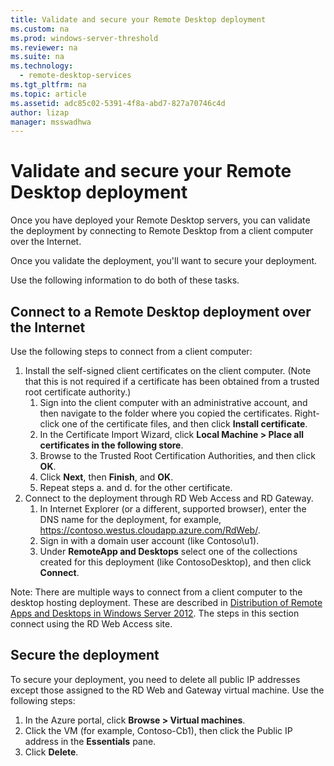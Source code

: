 ```yaml
---
title: Validate and secure your Remote Desktop deployment
ms.custom: na
ms.prod: windows-server-threshold
ms.reviewer: na
ms.suite: na
ms.technology: 
  - remote-desktop-services
ms.tgt_pltfrm: na
ms.topic: article
ms.assetid: adc85c02-5391-4f8a-abd7-827a70746c4d
author: lizap
manager: msswadhwa
---
```

# Validate and secure your Remote Desktop deployment
Once you have deployed your Remote Desktop servers, you can validate the deployment by connecting to Remote Desktop from a client computer over the Internet.   
  
Once you validate the deployment, you'll want to secure your deployment.  
  
Use the following information to do both of these tasks.  
  
## Connect to a Remote Desktop deployment over the Internet  
Use the following steps to connect from a client computer:  
  
1.  Install the self-signed client certificates on the client computer. (Note that this is not required if a certificate has been obtained from a trusted root certificate authority.)  
    1.  Sign into the client computer with an administrative account, and then navigate to the folder where you copied the certificates. Right-click one of the certificate files, and then click **Install certificate**.  
    2.  In the Certificate Import Wizard, click **Local Machine > Place all certificates in the following store**.  
    3.  Browse to the Trusted Root Certification Authorities, and then click **OK**.  
    4. Click **Next**, then **Finish**, and **OK**.  
    3.  Repeat steps a. and d. for the other certificate.  
2.  Connect to the deployment through RD Web Access and RD Gateway.  
    1.  In Internet Explorer (or a different, supported browser), enter the DNS name for the deployment, for example, https://contoso.westus.cloudapp.azure.com/RdWeb/.  
    3.  Sign in with a domain user account (like Contoso\u1).  
    4.  Under **RemoteApp and Desktops** select one of the collections created for this deployment (like ContosoDesktop), and then click **Connect**.  
      
  
Note: There are multiple ways to connect from a client computer to the desktop hosting deployment. These are described in [Distribution of Remote Apps and Desktops in Windows Server 2012](http://social.technet.microsoft.com/wiki/contents/articles/14488.distribution-of-remote-apps-and-desktops-in-windows-server-2012.aspx). The steps in this section connect using the RD Web Access site.  
  
## Secure the deployment  
To secure your deployment, you need to delete all public IP addresses except those assigned to the RD Web and Gateway virtual machine. Use the following steps:  
  
1. In the Azure portal, click **Browse > Virtual machines**.  
2. Click the VM (for example, Contoso-Cb1), then click the Public IP address in the **Essentials** pane.  
3. Click **Delete**.  
  

